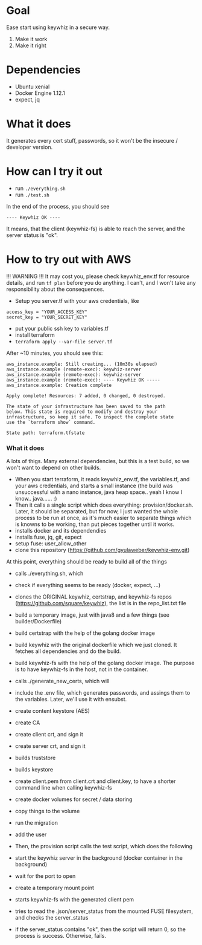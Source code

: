 Goal
====

Ease start using keywhiz in a secure way.

1. Make it work
2. Make it right

Dependencies
============

* Ubuntu xenial
* Docker Engine 1.12.1
* expect, jq

What it does
============

It generates every cert stuff, passwords, so it won't be the insecure / developer version.

How can I try it out
====================

* run ``` ./everything.sh ```
* run ``` ./test.sh ```

In the end of the process, you should see
```
---- Keywhiz OK ----
```

It means, that the client (keywhiz-fs) is able to reach the server, and the server status is "ok".

How to try out with AWS
=======================

!!! WARNING !!! It may cost you, please check keywhiz_env.tf for resource details, and run ``` tf plan ``` before you do anything. I can't, and I won't take any responsibility about the consequences.

* Setup you server.tf with your aws credentials, like
```
access_key = "YOUR_ACCESS_KEY"
secret_key = "YOUR_SECRET_KEY"
```
* put your public ssh key to variables.tf
* install terraform
* ``` terraform apply --var-file server.tf ```

After ~10 minutes, you should see this:
```
aws_instance.example: Still creating... (10m30s elapsed)
aws_instance.example (remote-exec): keywhiz-server
aws_instance.example (remote-exec): keywhiz-server
aws_instance.example (remote-exec): ---- Keywhiz OK -----
aws_instance.example: Creation complete

Apply complete! Resources: 7 added, 0 changed, 0 destroyed.

The state of your infrastructure has been saved to the path
below. This state is required to modify and destroy your
infrastructure, so keep it safe. To inspect the complete state
use the `terraform show` command.

State path: terraform.tfstate
```

### What it does

A lots of thigs. Many external dependencies, but this is a test build, so we won't want to depend on other builds.

* When you start terraform, it reads keywhiz_env.tf, the variables.tf, and your aws credentials, and starts a small instance (the build was unsuccessful with a nano instance, java heap space.. yeah I know I know.. java...... :)
* Then it calls a single script which does everything: provision/docker.sh. Later, it should be separated, but for now, I just wanted the whole process to be run at once, as it's much easier to separate things which is knowns to be working, than put pieces together until it works.
* installs docker and its dependendies
* installs fuse, jq, git, expect
* setup fuse: user_allow_other
* clone this repository (https://github.com/gyulaweber/keywhiz-env.git)

At this point, everything should be ready to build all of the things

* calls ./everything.sh, which
* check if everything seems to be ready (docker, expect, ...)
* clones the ORIGINAL keywhiz, certstrap, and keywhiz-fs repos (https://github.com/square/keywhiz), the list is in the repo_list.txt file
* build a temporary image, just with java8 and a few things (see builder/Dockerfile)
* build certstrap with the help of the golang docker image
* build keywhiz with the original dockerfile which we just cloned. It fetches all dependencies and do the build.
* build keywhiz-fs with the help of the golang docker image. The purpose is to have keywhiz-fs in the host, not in the container.

* calls ./generate_new_certs, which will
* include the .env file, which generates passwords, and assings them to the variables. Later, we'll use it with ensubst.
* create content keystore (AES)
* create CA
* create client crt, and sign it
* create server crt, and sign it
* builds truststore
* builds keystore
* create client.pem from client.crt and client.key, to have a shorter command line when calling keywhiz-fs
* create docker volumes for secret / data storing
* copy things to the volume
* run the migration
* add the user

* Then, the provision script calls the test script, which does the following
* start the keywhiz server in the background (docker container in the background)
* wait for the port to open
* create a temporary mount point
* starts keywhiz-fs with the generated client pem
* tries to read the .json/server_status from the mounted FUSE filesystem, and checks the server_status
* if the server_status contains "ok", then the script will return 0, so the process is success. Otherwise, fails.

